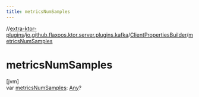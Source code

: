 ```yaml
---
title: metricsNumSamples
---
```


//[extra-ktor-plugins](../../../index.md)/[io.github.flaxoos.ktor.server.plugins.kafka](../index.md)/[ClientPropertiesBuilder](index.md)/[metricsNumSamples](metrics-num-samples.md)

# metricsNumSamples

[jvm]\
var [metricsNumSamples](metrics-num-samples.md): [Any](https://kotlinlang.org/api/latest/jvm/stdlib/kotlin/-any/index.md)?




